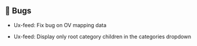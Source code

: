 ## 🐛 Bugs

- Ux-feed: Fix bug on OV mapping data

- Ux-feed: Display only root category children in the categories dropdown
